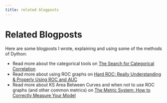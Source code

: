 ```yaml
---
title: related blogposts
---
```

# Related Blogposts

Here are some blogposts I wrote, explaining and using some of the methods of Dython:

* Read more about the categorical tools on 
  [The Search for Categorical Correlation](https://medium.com/@shakedzy/the-search-for-categorical-correlation-a1cf7f1888c9)
* Read more about using ROC graphs on 
  [Hard ROC: Really Understanding & Properly Using ROC and AUC](https://medium.com/@shakedzy/hard-roc-really-understanding-and-properly-using-roc-and-auc-13413cf0dc24)
* Read more about KS Area Between Curves and when not to use ROC graphs (and other common metrics) on 
  [The Metric System: How to Correctly Measure Your Model](https://shakedzy.medium.com/the-metric-system-how-to-correctly-measure-your-model-17d3feaed6ab)